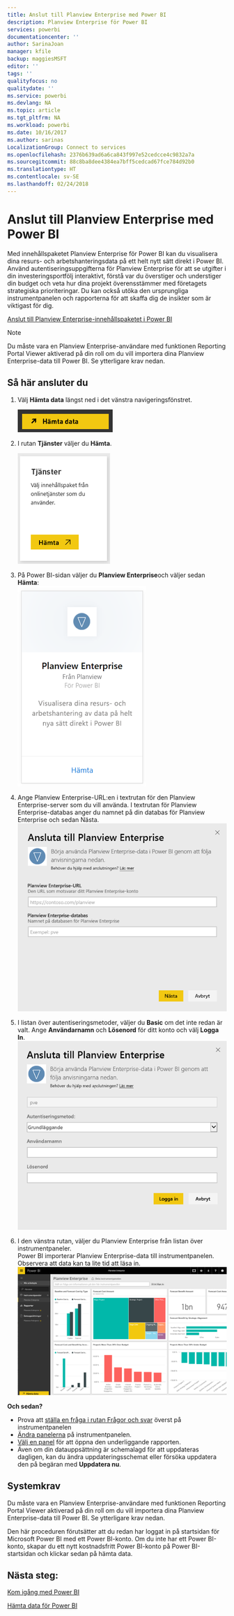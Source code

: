 ```yaml
---
title: Anslut till Planview Enterprise med Power BI
description: Planview Enterprise för Power BI
services: powerbi
documentationcenter: ''
author: SarinaJoan
manager: kfile
backup: maggiesMSFT
editor: ''
tags: ''
qualityfocus: no
qualitydate: ''
ms.service: powerbi
ms.devlang: NA
ms.topic: article
ms.tgt_pltfrm: NA
ms.workload: powerbi
ms.date: 10/16/2017
ms.author: sarinas
LocalizationGroup: Connect to services
ms.openlocfilehash: 2376b639ad6a6ca843f997e52cedcce4c9832a7a
ms.sourcegitcommit: 88c8ba8dee4384ea7bff5cedcad67fce784d92b0
ms.translationtype: HT
ms.contentlocale: sv-SE
ms.lasthandoff: 02/24/2018
---
```

# <a name="connect-to-planview-enterprise-with-power-bi"></a>Anslut till Planview Enterprise med Power BI
Med innehållspaketet Planview Enterprise för Power BI kan du visualisera dina resurs- och arbetshanteringsdata på ett helt nytt sätt direkt i Power BI. Använd autentiseringsuppgifterna för Planview Enterprise för att se utgifter i din investeringsportfölj interaktivt, förstå var du överstiger och understiger din budget och veta hur dina projekt överensstämmer med företagets strategiska prioriteringar. Du kan också utöka den ursprungliga instrumentpanelen och rapporterna för att skaffa dig de insikter som är viktigast för dig.

[Anslut till Planview Enterprise-innehållspaketet i Power BI](https://app.powerbi.com/getdata/services/planview-enterprise)

>[!NOTE]
>Du måste vara en Planview Enterprise-användare med funktionen Reporting Portal Viewer aktiverad på din roll om du vill importera dina Planview Enterprise-data till Power BI. Se ytterligare krav nedan.

## <a name="how-to-connect"></a>Så här ansluter du
1. Välj **Hämta data** längst ned i det vänstra navigeringsfönstret.
   
    ![](media/service-connect-to-planview/get.png)
2. I rutan **Tjänster** väljer du **Hämta**.
   
    ![](media/service-connect-to-planview/services.png)
3. På Power BI-sidan väljer du **Planview Enterprise**och väljer sedan **Hämta**:  
    ![](media/service-connect-to-planview/planview.png)
4. Ange Planview Enterprise-URL:en i textrutan för den Planview Enterprise-server som du vill använda. I textrutan för Planview Enterprise-databas anger du namnet på din databas för Planview Enterprise och sedan Nästa.  
    ![](media/service-connect-to-planview/params.png)
5. I listan över autentiseringsmetoder, väljer du **Basic** om det inte redan är valt. Ange **Användarnamn** och **Lösenord** för ditt konto och välj **Logga In**.  
   ![](media/service-connect-to-planview/creds.png)
6. I den vänstra rutan, väljer du Planview Enterprise från listan över instrumentpaneler.  
     Power BI importerar Planview Enterprise-data till instrumentpanelen. Observera att data kan ta lite tid att läsa in.  
    ![](media/service-connect-to-planview/dashboard.png)

**Och sedan?**

* Prova att [ställa en fråga i rutan Frågor och svar](power-bi-q-and-a.md) överst på instrumentpanelen
* [Ändra panelerna](service-dashboard-edit-tile.md) på instrumentpanelen.
* [Välj en panel](service-dashboard-tiles.md) för att öppna den underliggande rapporten.
* Även om din datauppsättning är schemalagd för att uppdateras dagligen, kan du ändra uppdateringsschemat eller försöka uppdatera den på begäran med **Uppdatera nu**.

## <a name="system-requirements"></a>Systemkrav
Du måste vara en Planview Enterprise-användare med funktionen Reporting Portal Viewer aktiverad på din roll om du vill importera dina Planview Enterprise-data till Power BI. Se ytterligare krav nedan.

Den här proceduren förutsätter att du redan har loggat in på startsidan för Microsoft Power BI med ett Power BI-konto. Om du inte har ett Power BI-konto, skapar du ett nytt kostnadsfritt Power BI-konto på Power BI-startsidan och klickar sedan på hämta data.

## <a name="next-steps"></a>Nästa steg:

[Kom igång med Power BI](service-get-started.md)

[Hämta data för Power BI](service-get-data.md)